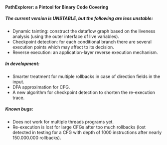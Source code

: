 #### PathExplorer: a Pintool for Binary Code Covering 

##### The current version is UNSTABLE, but the following are less unstable:

* Dynamic tainting: construct the dataflow graph based on the liveness analysis (using the outer interface of live variables).
* Checkpoint detection: for each conditional branch there are several execution points which may affect to its decision.
* Reverse execution: an application-layer reverse execution mechanism.

##### In development:
* Smarter treatment for multiple rollbacks in case of direction fields in the input.
* DFA approximation for CFG.
* A new algorithm for checkpoint detection to shorten the re-execution trace.


##### Known bugs:

* Does not work for multiple threads programs yet.
* Re-execution is lost for large CFGs after too much rollbacks (lost detected in testing for a CFG with depth of 1000 instructions after nearly 150.000.000 rollbacks).